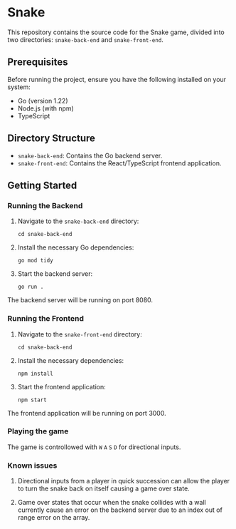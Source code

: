 # Snake

This repository contains the source code for the Snake game, divided into two directories: `snake-back-end` and `snake-front-end`.

## Prerequisites

Before running the project, ensure you have the following installed on your system:

- Go (version 1.22)
- Node.js (with npm)
- TypeScript

## Directory Structure

- `snake-back-end`: Contains the Go backend server.
- `snake-front-end`: Contains the React/TypeScript frontend application.

## Getting Started

### Running the Backend

1. Navigate to the `snake-back-end` directory:
   ```
   cd snake-back-end
   ```
1. Install the necessary Go dependencies:
    ```
    go mod tidy
    ```
1. Start the backend server:
    ```
    go run .
    ```
The backend server will be running on port 8080.

### Running the Frontend

1. Navigate to the `snake-front-end` directory:
    ```
    cd snake-back-end
    ```
1. Install the necessary dependencies:
    ```
    npm install
    ```
1. Start the frontend application:
    ```
    npm start
    ```
The frontend application will be running on port 3000.

### Playing the game
The game is controllowed with `W`   `A`   `S`   `D` for directional inputs.

### Known issues

1. Directional inputs from a player in quick succession can allow the player to turn the snake back on itself causing a game over state.

1. Game over states that occur when the snake collides with a wall currently cause an error on the backend server due to an index out of range error on the array.